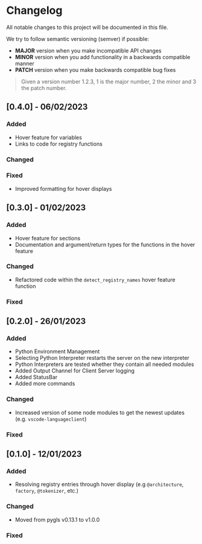 # Changelog

All notable changes to this project will be documented in this file.

We try to follow semantic versioning (semver) if possible:

- **MAJOR** version when you make incompatible API changes
- **MINOR** version when you add functionality in a backwards compatible manner
- **PATCH** version when you make backwards compatible bug fixes 

> Given a version number 1.2.3, 1 is the major number, 2 the minor and 3 the patch number.

## [0.4.0] - 06/02/2023

### Added
- Hover feature for variables
- Links to code for registry functions

### Changed

### Fixed
- Improved formatting for hover displays

## [0.3.0] - 01/02/2023

### Added
- Hover feature for sections
- Documentation and argument/return types for the functions in the hover feature

### Changed
- Refactored code within the `detect_registry_names` hover feature function

### Fixed

## [0.2.0] - 26/01/2023

### Added
- Python Environment Management
- Selecting Python Interpreter restarts the server on the new interpreter
- Python Interpreters are tested whether they contain all needed modules
- Added Output Channel for Client Server logging
- Added StatusBar
- Added more commands

### Changed
- Increased version of some node modules to get the newest updates (e.g. `vscode-languageclient`)

### Fixed


## [0.1.0] - 12/01/2023

### Added
- Resolving registry entries through hover display (e.g `@architecture`, `factory`, `@tokenizer`, etc.)

### Changed
- Moved from pygls v0.13.1 to v1.0.0

### Fixed
